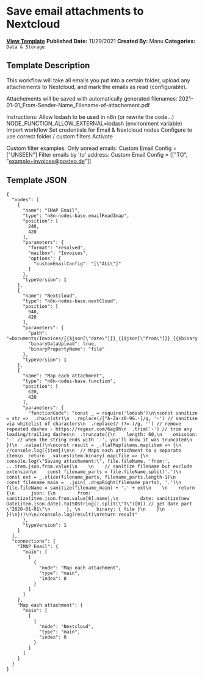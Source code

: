 # Save email attachments to Nextcloud

**[View Template](https://n8n.io/workflows/1344-/)**  **Published Date:** 11/29/2021  **Created By:** Manu  **Categories:** `Data & Storage`  

## Template Description

This workflow will take all emails you put into a certain folder, upload any attachements to Nextcloud, and mark the emails as read (configurable).

Attachements will be saved with automatically generated filenames:
2021-01-01_From-Sender-Name_Filename-of-attachement.pdf

Instructions:
Allow lodash to be used in n8n (or rewrite the code...)
  NODE_FUNCTION_ALLOW_EXTERNAL=lodash (environment variable)
Import workflow
Set credentials for Email & Nextcloud nodes
Configure to use correct folder / custom filters
Activate

Custom filter examples:
Only unread emails:
  Custom Email Config = ["UNSEEN"]
Filter emails by 'to' address:
  Custom Email Config = [["TO", "example+invoices@posteo.de"]]

## Template JSON

```
{
  "nodes": [
    {
      "name": "IMAP Email",
      "type": "n8n-nodes-base.emailReadImap",
      "position": [
        240,
        420
      ],
      "parameters": {
        "format": "resolved",
        "mailbox": "Invoices",
        "options": {
          "customEmailConfig": "[\"ALL\"]"
        }
      },
      "typeVersion": 1
    },
    {
      "name": "Nextcloud",
      "type": "n8n-nodes-base.nextCloud",
      "position": [
        940,
        420
      ],
      "parameters": {
        "path": "=Documents/Invoices/{{$json[\"date\"]}}_{{$json[\"from\"]}}_{{$binary.file.fileName}}",
        "binaryDataUpload": true,
        "binaryPropertyName": "file"
      },
      "typeVersion": 1
    },
    {
      "name": "Map each attachment",
      "type": "n8n-nodes-base.function",
      "position": [
        620,
        420
      ],
      "parameters": {
        "functionCode": "const _ = require('lodash')\n\nconst sanitize = str => _.chain(str)\n  .replace(/[^A-Za-z0-9&.-]/g, '-') // sanitise via whitelist of characters\n  .replace(/-(?=-)/g, '') // remove repeated dashes - https://regexr.com/6ag8h\n  .trim('-') // trim any leading/trailing dashes\n  .truncate({\n    length: 60,\n    omission: '-' // when the string ends with '-', you'll know it was truncated\n  })\n  .value()\n\nconst result = _.flatMap(items.map(item => {\n  //console.log({item})\n\n  // Maps each attachment to a separate item\n  return _.values(item.binary).map(file => {\n    console.log(\"Saving attachement:\", file.fileName, 'from:', ...item.json.from.value)\n    \n    // sanitize filename but exclude extension\n    const filename_parts = file.fileName.split('.')\n    const ext = _.slice(filename_parts, filename_parts.length-1)\n    const filename_main = _.join(_.dropRight(filename_parts), '.')\n    file.fileName = sanitize(filename_main) + '.' + ext\n    \n    return {\n      json: {\n        from: sanitize(item.json.from.value[0].name),\n        date: sanitize(new Date(item.json.date).toISOString().split(\"T\")[0]) // get date part \"2020-01-01\"\n      }, \n      binary: { file }\n    }\n  })\n}))\n\n//console.log(result)\nreturn result"
      },
      "typeVersion": 1
    }
  ],
  "connections": {
    "IMAP Email": {
      "main": [
        [
          {
            "node": "Map each attachment",
            "type": "main",
            "index": 0
          }
        ]
      ]
    },
    "Map each attachment": {
      "main": [
        [
          {
            "node": "Nextcloud",
            "type": "main",
            "index": 0
          }
        ]
      ]
    }
  }
}
```
